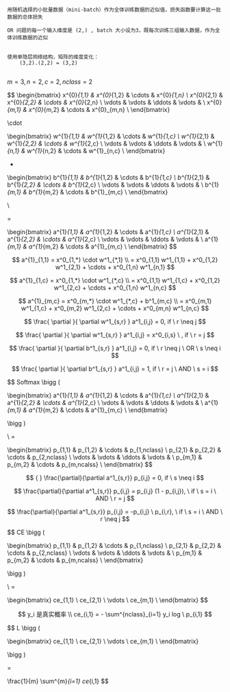 

```
用随机选择的小批量数据（mini-batch）作为全体训练数据的近似值，损失函数要计算这一批数据的总体损失

OR 问题的每一个输入维度是 (2,) , batch 大小设为3，既每次训练三组输入数据，作为全体训练数据的近似


使用单隐层网络结构，矩阵的维度变化：
	(3,2).(2,2) = (3,2)
	
```



$m=3, n=2, c=2, nclass=2$


$$
\begin{bmatrix}
x^{0}_{1,1} & x^{0}_{1,2} & \cdots & x^{0}_{1,n}  \\
x^{0}_{2,1} & x^{0}_{2,2} & \cdots & x^{0}_{2,n} \\
\vdots & \vdots & \ddots & \vdots & \\
x^{0}_{m,1} & x^{0}_{m,2} & \cdots & x^{0}_{m,n} \\
\end{bmatrix}

\cdot

\begin{bmatrix}
w^{1}_{1,1} & w^{1}_{1,2} & \cdots & w^{1}_{1,c}  \\
w^{1}_{2,1} & w^{1}_{2,2} & \cdots & w^{1}_{2,c} \\
\vdots & \vdots & \ddots & \vdots & \\
w^{1}_{n,1} & w^{1}_{n,2} & \cdots & w^{1}_{n,c} \\
\end{bmatrix}

+ 

\begin{bmatrix}
b^{1}_{1,1} & b^{1}_{1,2} & \cdots & b^{1}_{1,c}  \\
b^{1}_{2,1} & b^{1}_{2,2} & \cdots & b^{1}_{2,c} \\
\vdots & \vdots & \ddots & \vdots & \\
b^{1}_{m,1} & b^{1}_{m,2} & \cdots & b^{1}_{m,c} \\
\end{bmatrix}

\\

= 

\begin{bmatrix}
a^{1}_{1,1} & a^{1}_{1,2} & \cdots & a^{1}_{1,c}  \\
a^{1}_{2,1} & a^{1}_{2,2} & \cdots & a^{1}_{2,c} \\
\vdots & \vdots & \ddots & \vdots & \\
a^{1}_{m,1} & a^{1}_{m,2} & \cdots & a^{1}_{m,c} \\
\end{bmatrix}
$$

$$
a^{1}_{1,1} = x^0_{1,*} \cdot w^1_{*,1} \\
= x^0_{1,1} w^1_{1,1} + x^0_{1,2} w^1_{2,1} + \cdots + x^0_{1,n} w^1_{n,1}
$$

$$
a^{1}_{1,c} = x^0_{1,*} \cdot w^1_{*,c} \\
= x^0_{1,1} w^1_{1,c} + x^0_{1,2} w^1_{2,c} + \cdots + x^0_{1,n} w^1_{n,c}
$$

$$
a^{1}_{m,c} = x^0_{m,*} \cdot w^1_{*,c} + b^1_{m,c} \\
= x^0_{m,1} w^1_{1,c} + x^0_{m,2} w^1_{2,c} + \cdots + x^0_{m,n} w^1_{n,c}
$$


$$
\frac{ \partial }{ \partial w^1_{s,r} } a^1_{i,j} = 0, if \ r  \neq j
$$

$$
\frac{ \partial }{ \partial w^1_{s,r} } a^1_{i,j} = x^0_{i,s} \ , if \ r  = j
$$


$$
\frac{ \partial }{ \partial b^1_{s,r} } a^1_{i,j} = 0, if \ r  \neq j \ OR  \ s  \neq i
$$

$$
\frac{ \partial }{ \partial b^1_{s,r} } a^1_{i,j} = 1, if \ r  = j \ AND  \ s  = i
$$






$$
Softmax \bigg (

\begin{bmatrix}
a^{1}_{1,1} & a^{1}_{1,2} & \cdots & a^{1}_{1,c}  \\
a^{1}_{2,1} & a^{1}_{2,2} & \cdots & a^{1}_{2,c} \\
\vdots & \vdots & \ddots & \vdots & \\
a^{1}_{m,1} & a^{1}_{m,2} & \cdots & a^{1}_{m,c} \\
\end{bmatrix}

\bigg ) 


\\ =

\begin{bmatrix}
p_{1,1} & p_{1,2} & \cdots & p_{1,nclass}  \\
p_{2,1} & p_{2,2} & \cdots & p_{2,nclass} \\
\vdots & \vdots & \ddots & \vdots & \\
p_{m,1} & p_{m,2} & \cdots & p_{m,ncalss} \\
\end{bmatrix}
$$


$$ { }
\frac{\partial}{\partial a^1_{s,r}} p_{i,j} = 0, if \ s  \neq i
$$

$$
\frac{\partial}{\partial a^1_{s,r}} p_{i,j} = p_{i,j} (1 - p_{i,j}), \ if \ s  = i \ AND \ r = j
$$

$$
\frac{\partial}{\partial a^1_{s,r}} p_{i,j} = -p_{i,j} \ p_{i,r}, \ if \ s  = i \ AND \ r \neq j
$$




$$
CE \bigg (

\begin{bmatrix}
p_{1,1} & p_{1,2} & \cdots & p_{1,nclass}  \\
p_{2,1} & p_{2,2} & \cdots & p_{2,nclass} \\
\vdots & \vdots & \ddots & \vdots & \\
p_{m,1} & p_{m,2} & \cdots & p_{m,ncalss} \\
\end{bmatrix}

\bigg ) 


\\ =

\begin{bmatrix}
ce_{1,1} \\
ce_{2,1}  \\
\vdots  \\
ce_{m,1} \\
\end{bmatrix}
$$


$$
y_i 是真实概率 \\
ce_{i,1} = - \sum^{nclass}_{i=1} y_i  log \ p_{i,1}
$$



$$
L \bigg (

\begin{bmatrix}
ce_{1,1} \\
ce_{2,1}  \\
\vdots  \\
ce_{m,1} \\
\end{bmatrix}

\bigg ) 


= 

\frac{1}{m} \sum^{m}_{i=1} ce_{i,1}
$$








